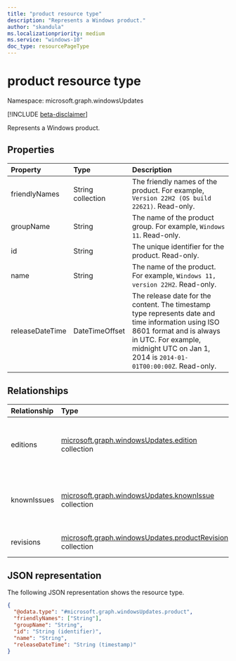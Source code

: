 ```yaml
---
title: "product resource type"
description: "Represents a Windows product."
author: "skandula"
ms.localizationpriority: medium
ms.service: "windows-10"
doc_type: resourcePageType
---
```


# product resource type

Namespace: microsoft.graph.windowsUpdates

[!INCLUDE [beta-disclaimer](../../includes/beta-disclaimer.md)]

Represents a Windows product.
         
## Properties

|Property|Type|Description|
|:---|:---|:---|
|friendlyNames|String collection|The friendly names of the product. For example, `Version 22H2 (OS build 22621)`. Read-only.|
|groupName|String|The name of the product group. For example, `Windows 11`. Read-only.|
|id|String|The unique identifier for the product. Read-only.|
|name|String|The name of the product. For example, `Windows 11, version 22H2`. Read-only.|
|releaseDateTime|DateTimeOffset|The release date for the content. The timestamp type represents date and time information using ISO 8601 format and is always in UTC. For example, midnight UTC on Jan 1, 2014 is `2014-01-01T00:00:00Z`. Read-only.|

## Relationships

|Relationship|Type|Description|
|:---|:---|:---|
|editions|[microsoft.graph.windowsUpdates.edition](../resources/windowsupdates-edition.md) collection| Represents an edition of a particular Windows product. |
|knownIssues|[microsoft.graph.windowsUpdates.knownIssue](../resources/windowsupdates-knownissue.md) collection| Represents a known issue related to a Windows product. |
|revisions|[microsoft.graph.windowsUpdates.productRevision](../resources/windowsupdates-productrevision.md) collection|Represents a product revision.|

## JSON representation
The following JSON representation shows the resource type.
<!-- {
  "blockType": "resource",
  "keyProperty": "id",
  "@odata.type": "microsoft.graph.windowsUpdates.product",
  "openType": false
}
-->
``` json
{
  "@odata.type": "#microsoft.graph.windowsUpdates.product",
  "friendlyNames": ["String"],
  "groupName": "String",
  "id": "String (identifier)",
  "name": "String",
  "releaseDateTime": "String (timestamp)"
}
```
